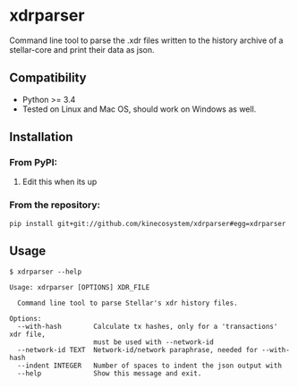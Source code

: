 # xdrparser
Command line tool to parse the .xdr files written to the history archive of a stellar-core and print their data as json.


## Compatibility
* Python >= 3.4
* Tested on Linux and Mac OS, should work on Windows as well.

## Installation

### From PyPI:
1. Edit this when its up

### From the repository:
```
pip install git+git://github.com/kinecosystem/xdrparser#egg=xdrparser  
```

## Usage
```
$ xdrparser --help

Usage: xdrparser [OPTIONS] XDR_FILE

  Command line tool to parse Stellar's xdr history files.

Options:
  --with-hash        Calculate tx hashes, only for a 'transactions' xdr file,
                     must be used with --network-id
  --network-id TEXT  Network-id/network paraphrase, needed for --with-hash
  --indent INTEGER   Number of spaces to indent the json output with
  --help             Show this message and exit.

```
